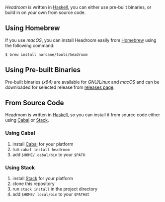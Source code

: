 _Headroom_ is written in [Haskell][web:haskell], you can either use pre-built binaries, or build in on your own from source code.

## Using Homebrew
If you use _macOS_, you can install Headroom easily from [Homebrew][web:homebrew] using the following command:

```
$ brew install norcane/tools/headroom
```

## Using Pre-built Binaries
Pre-built binaries _(x64)_ are available for _GNU/Linux_ and _macOS_ and can be downloaded for selected release from [releases page][meta:releases].

## From Source Code
Headroom is written in [Haskell][web:haskell], so you can install it from source code either using [Cabal][web:cabal] or [Stack][web:stack].

### Using Cabal
1. install [Cabal][web:cabal] for your platform
1. run `cabal install headroom`
1. add `$HOME/.cabal/bin` to your `$PATH`

### Using Stack
1. install [Stack][web:stack] for your platform
1. clone this repository
1. run `stack install` in the project directory
1. add `$HOME/.local/bin` to your `$PATH`st


[meta:releases]: https://github.com/vaclavsvejcar/headroom/releases
[web:cabal]: https://www.haskell.org/cabal/
[web:haskell]: https://haskell.org
[web:homebrew]: https://brew.sh
[web:stack]: https://www.haskellstack.org
